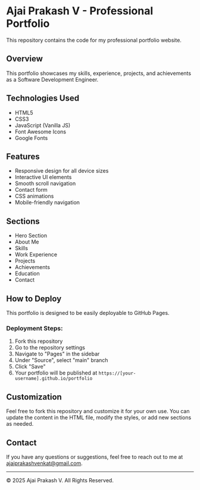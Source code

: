 # Ajai Prakash V - Professional Portfolio

This repository contains the code for my professional portfolio website.

## Overview

This portfolio showcases my skills, experience, projects, and achievements as a Software Development Engineer.

## Technologies Used

- HTML5
- CSS3
- JavaScript (Vanilla JS)
- Font Awesome Icons
- Google Fonts

## Features

- Responsive design for all device sizes
- Interactive UI elements
- Smooth scroll navigation
- Contact form
- CSS animations
- Mobile-friendly navigation

## Sections

- Hero Section
- About Me
- Skills
- Work Experience
- Projects
- Achievements 
- Education
- Contact

## How to Deploy

This portfolio is designed to be easily deployable to GitHub Pages.

### Deployment Steps:

1. Fork this repository
2. Go to the repository settings
3. Navigate to "Pages" in the sidebar
4. Under "Source", select "main" branch
5. Click "Save"
6. Your portfolio will be published at `https://[your-username].github.io/portfolio`

## Customization

Feel free to fork this repository and customize it for your own use. You can update the content in the HTML file, modify the styles, or add new sections as needed.

## Contact

If you have any questions or suggestions, feel free to reach out to me at [ajaiprakashvenkat@gmail.com](mailto:ajaiprakashvenkat@gmail.com).

---

© 2025 Ajai Prakash V. All Rights Reserved.
